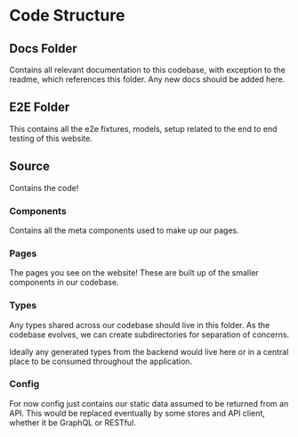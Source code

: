 # Code Structure

## Docs Folder

Contains all relevant documentation to this codebase, with exception to the readme, which references this folder. Any new docs should be added here.

## E2E Folder

This contains all the e2e fixtures, models, setup related to the end to end testing of this website.

## Source

Contains the code!

### Components

Contains all the meta components used to make up our pages.

### Pages

The pages you see on the website! These are built up of the smaller components in our codebase.

### Types

Any types shared across our codebase should live in this folder. As the codebase evolves, we can create subdirectories for separation of concerns.

Ideally any generated types from the backend would live here or in a central place to be consumed throughout the application.

### Config

For now config just contains our static data assumed to be returned from an API. This would be replaced eventually by some stores and API client, whether it be GraphQL or RESTful.
